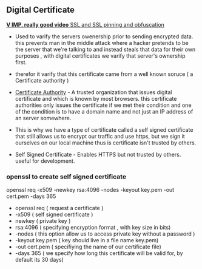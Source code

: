 ## Digital Certificate

[**V IMP, really good video** SSL and SSL pinning and obfuscation](https://www.youtube.com/watch?v=HWJ3cCNdKKA)

- Used to varify the servers owenership prior to sending encrypted data. this prevents man in the middle attack where a hacker pretends to be the server that we're talking to and instead steals that data for their own purposes , with digital certificates we varify that server's ownership first.

- therefor it varify that this certificate came from a well known soruce ( a Certificate authority )
- [Certificate Authority](https://letsencrypt.org/) -  A trusted organization that issues digital certificate and which is known by most browsers. this certificate authorities only issues the certificate if we met their condition and one of the condition is to have a domain name and not just an IP address of an server somewhere.
- This is why we have a type of certificate called a self signed certificate that still allows us to encrypt our traffic and use https, but we sign it ourselves on our local machine thus is certificate isn't trusted by others.
- Self Signed Certificate - Enables HTTPS but not trusted by others. useful for development.

### openssl to create self signed certificate

openssl req -x509 -newkey rsa:4096 -nodes -keyout key.pem -out cert.pem -days 365

- openssl req  ( request a certificate )
- -x509        ( self signed certificate )
- newkey       ( private key )
- rsa:4096     ( specifying encryption format , with key size in bits)
- -nodes       ( this option allow us to access private key without a password )
- -keyout key.pem     ( key should live in a file name key.pem)
- -out cert.pem   ( specifiying the name of our certificate file)
- -days 365     ( we specify how long this certificate will be valid for, by default its 30 days)
